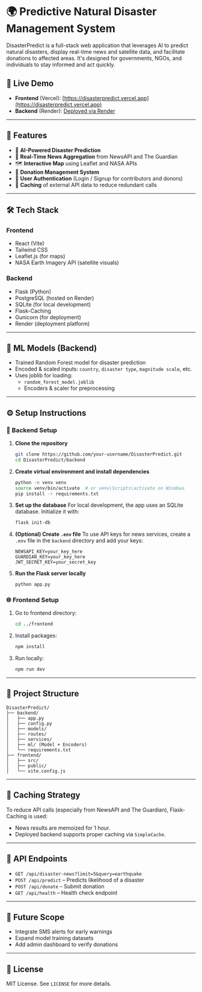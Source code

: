# 🌍 Predictive Natural Disaster Management System

DisasterPredict is a full-stack web application that leverages AI to predict natural disasters, display real-time news and satellite data, and facilitate donations to affected areas. It's designed for governments, NGOs, and individuals to stay informed and act quickly.

## 🔗 Live Demo

- **Frontend** (Vercel): [https://disasterpredict.vercel.app](https://disasterpredict.vercel.app)  
- **Backend** (Render): [Deployed via Render](https://dashboard.render.com/)

---

## 📌 Features

- 🔮 **AI-Powered Disaster Prediction**
- 📰 **Real-Time News Aggregation** from NewsAPI and The Guardian
- 🗺️ **Interactive Map** using Leaflet and NASA APIs
- 💸 **Donation Management System**
- 👥 **User Authentication** (Login / Signup for contributors and donors)
- 🚀 **Caching** of external API data to reduce redundant calls

---

## 🛠️ Tech Stack

### Frontend
- React (Vite)
- Tailwind CSS
- Leaflet.js (for maps)
- NASA Earth Imagery API (satellite visuals)

### Backend
- Flask (Python)
- PostgreSQL (hosted on Render)
- SQLite (for local development)
- Flask-Caching
- Gunicorn (for deployment)
- Render (deployment platform)

---

## 🧪 ML Models (Backend)
- Trained Random Forest model for disaster prediction
- Encoded & scaled inputs: `country`, `disaster type`, `magnitude scale`, etc.
- Uses joblib for loading:
  - `random_forest_model.joblib`
  - Encoders & scaler for preprocessing

---

## ⚙️ Setup Instructions

### 🔧 Backend Setup

1. **Clone the repository**
   ```bash
   git clone https://github.com/your-username/DisasterPredict.git
   cd DisasterPredict/backend
   ```

2. **Create virtual environment and install dependencies**
   ```bash
   python -m venv venv
   source venv/bin/activate  # or venv\Scripts\activate on Windows
   pip install -r requirements.txt
   ```

3. **Set up the database**
   For local development, the app uses an SQLite database. Initialize it with:
   ```bash
   flask init-db
   ```

4. **(Optional) Create `.env` file**
   To use API keys for news services, create a `.env` file in the `backend` directory and add your keys:
   ```
   NEWSAPI_KEY=your_key_here
   GUARDIAN_KEY=your_key_here
   JWT_SECRET_KEY=your_secret_key
   ```

5. **Run the Flask server locally**
   ```bash
   python app.py
   ```

### 🌐 Frontend Setup

1. Go to frontend directory:
   ```bash
   cd ../frontend
   ```

2. Install packages:
   ```bash
   npm install
   ```

3. Run locally:
   ```bash
   npm run dev
   ```

---

## 📁 Project Structure

```
DisasterPredict/
├── backend/
│   ├── app.py
│   ├── config.py
│   ├── models/
│   ├── routes/
│   ├── services/
│   ├── ml/ (Model + Encoders)
│   └── requirements.txt
├── frontend/
│   ├── src/
│   ├── public/
│   └── vite.config.js
```

---

## 🧠 Caching Strategy

To reduce API calls (especially from NewsAPI and The Guardian), Flask-Caching is used:
- News results are memoized for 1 hour.
- Deployed backend supports proper caching via `SimpleCache`.

---

## 🧪 API Endpoints

- `GET /api/disaster-news?limit=5&query=earthquake`  
- `POST /api/predict` – Predicts likelihood of a disaster  
- `POST /api/donate` – Submit donation  
- `GET /api/health` – Health check endpoint

---

## 🏁 Future Scope

- Integrate SMS alerts for early warnings
- Expand model training datasets
- Add admin dashboard to verify donations

---

## 📜 License

MIT License. See `LICENSE` for more details.
